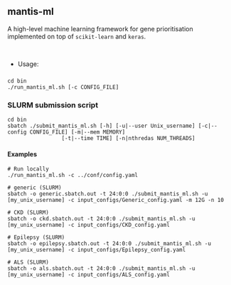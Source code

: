 ## mantis-ml

A high-level machine learning framework for gene prioritisation implemented on top of `scikit-learn` and `keras`.

<br>

- Usage: 
###
```
cd bin
./run_mantis_ml.sh [-c CONFIG_FILE]
```

### SLURM submission script
```
cd bin
sbatch ./submit_mantis_ml.sh [-h] [-u|--user Unix_username] [-c|--config CONFIG_FILE] [-m|--mem MEMORY]
      			 [-t|--time TIME] [-n|nthredas NUM_THREADS]
```

#### Examples
```
# Run locally  
./run_mantis_ml.sh -c ../conf/config.yaml

# generic (SLURM)
sbatch -o generic.sbatch.out -t 24:0:0 ./submit_mantis_ml.sh -u [my_unix_username] -c input_configs/Generic_config.yaml -m 12G -n 10

# CKD (SLURM)
sbatch -o ckd.sbatch.out -t 24:0:0 ./submit_mantis_ml.sh -u [my_unix_username] -c input_configs/CKD_config.yaml

# Epilepsy (SLURM)
sbatch -o epilepsy.sbatch.out -t 24:0:0 ./submit_mantis_ml.sh -u [my_unix_username] -c input_configs/Epilepsy_config.yaml

# ALS (SLURM)
sbatch -o als.sbatch.out -t 24:0:0 ./submit_mantis_ml.sh -u [my_unix_username] -c input_configs/ALS_config.yaml
```
